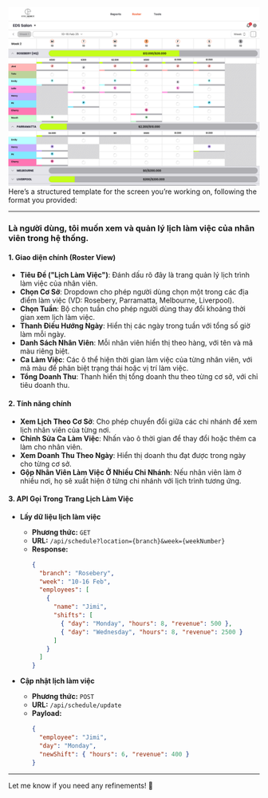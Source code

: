 ![alt text](<WEEK VIEW.png>)
Here’s a structured template for the screen you’re working on, following the format you provided:

---

### **Là người dùng, tôi muốn xem và quản lý lịch làm việc của nhân viên trong hệ thống.**  

#### **1. Giao diện chính (Roster View)**
- **Tiêu Đề ("Lịch Làm Việc")**: Đánh dấu rõ đây là trang quản lý lịch trình làm việc của nhân viên.
- **Chọn Cơ Sở**: Dropdown cho phép người dùng chọn một trong các địa điểm làm việc (VD: Rosebery, Parramatta, Melbourne, Liverpool).
- **Chọn Tuần**: Bộ chọn tuần cho phép người dùng thay đổi khoảng thời gian xem lịch làm việc.
- **Thanh Điều Hướng Ngày**: Hiển thị các ngày trong tuần với tổng số giờ làm mỗi ngày.
- **Danh Sách Nhân Viên**: Mỗi nhân viên hiển thị theo hàng, với tên và mã màu riêng biệt.
- **Ca Làm Việc**: Các ô thể hiện thời gian làm việc của từng nhân viên, với mã màu để phân biệt trạng thái hoặc vị trí làm việc.
- **Tổng Doanh Thu**: Thanh hiển thị tổng doanh thu theo từng cơ sở, với chỉ tiêu doanh thu.

#### **2. Tính năng chính**
- **Xem Lịch Theo Cơ Sở**: Cho phép chuyển đổi giữa các chi nhánh để xem lịch nhân viên của từng nơi.
- **Chỉnh Sửa Ca Làm Việc**: Nhấn vào ô thời gian để thay đổi hoặc thêm ca làm cho nhân viên.
- **Xem Doanh Thu Theo Ngày**: Hiển thị doanh thu đạt được trong ngày cho từng cơ sở.
- **Gộp Nhân Viên Làm Việc Ở Nhiều Chi Nhánh**: Nếu nhân viên làm ở nhiều nơi, họ sẽ xuất hiện ở từng chi nhánh với lịch trình tương ứng.

#### **3. API Gọi Trong Trang Lịch Làm Việc**
- **Lấy dữ liệu lịch làm việc**  
  - **Phương thức:** `GET`  
  - **URL:** `/api/schedule?location={branch}&week={weekNumber}`  
  - **Response:**  
    ```json
    {
      "branch": "Rosebery",
      "week": "10-16 Feb",
      "employees": [
        {
          "name": "Jimi",
          "shifts": [
            { "day": "Monday", "hours": 8, "revenue": 500 },
            { "day": "Wednesday", "hours": 8, "revenue": 2500 }
          ]
        }
      ]
    }
    ```

- **Cập nhật lịch làm việc**  
  - **Phương thức:** `POST`  
  - **URL:** `/api/schedule/update`  
  - **Payload:**  
    ```json
    {
      "employee": "Jimi",
      "day": "Monday",
      "newShift": { "hours": 6, "revenue": 400 }
    }
    ```

---

Let me know if you need any refinements! 🚀